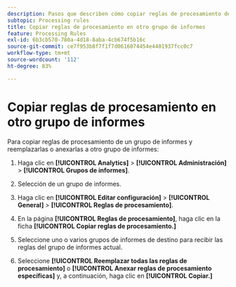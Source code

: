 ```yaml
---
description: Pasos que describen cómo copiar reglas de procesamiento de un grupo de informes y cómo sustituirlas o anexarlas a otro grupo de informes.
subtopic: Processing rules
title: Copiar reglas de procesamiento en otro grupo de informes
feature: Processing Rules
exl-id: 6b3cb570-780a-4d18-8aba-4cb674f5b16c
source-git-commit: ce7f953b8f7f1f7d0616074454e4401937fcc0c7
workflow-type: tm+mt
source-wordcount: '112'
ht-degree: 83%

---
```


# Copiar reglas de procesamiento en otro grupo de informes

Para copiar reglas de procesamiento de un grupo de informes y reemplazarlas o anexarlas a otro grupo de informes:

1. Haga clic en **[!UICONTROL Analytics]** > **[!UICONTROL Administración]** > **[!UICONTROL Grupos de informes]**.
1. Selección de un grupo de informes.
1. Haga clic en **[!UICONTROL Editar configuración]** > **[!UICONTROL General]** > **[!UICONTROL Reglas de procesamiento]**.

1. En la página **[!UICONTROL Reglas de procesamiento]**, haga clic en la ficha **[!UICONTROL Copiar reglas de procesamiento.]**
1. Seleccione uno o varios grupos de informes de destino para recibir las reglas del grupo de informes actual.
1. Seleccione **[!UICONTROL Reemplazar todas las reglas de procesamiento]** o **[!UICONTROL Anexar reglas de procesamiento específicas]** y, a continuación, haga clic en **[!UICONTROL Copiar.]**
